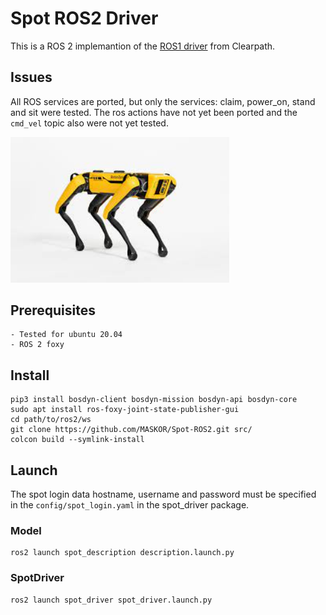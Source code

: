 # Spot ROS2 Driver
This is a ROS 2 implemantion of the [ROS1 driver](https://github.com/clearpathrobotics/spot_ros) from Clearpath.
## Issues
All ROS services are ported, but only the services: claim, power_on, stand and sit were tested.
The ros actions have not yet been ported and the `cmd_vel` topic also were not yet tested.

<img src="spot.jpeg" width="350">

## Prerequisites
    - Tested for ubuntu 20.04
    - ROS 2 foxy

## Install
    pip3 install bosdyn-client bosdyn-mission bosdyn-api bosdyn-core
    sudo apt install ros-foxy-joint-state-publisher-gui
    cd path/to/ros2/ws
    git clone https://github.com/MASKOR/Spot-ROS2.git src/
    colcon build --symlink-install

## Launch
The spot login data hostname, username and password must be specified in the `config/spot_login.yaml` in the spot_driver package.

### Model
    ros2 launch spot_description description.launch.py

### SpotDriver
    ros2 launch spot_driver spot_driver.launch.py